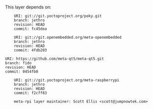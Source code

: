 This layer depends on:

        URI: git://git.yoctoproject.org/poky.git
        branch: jethro 
        revision: HEAD
        commit: fc45dea 

        URI: git://git.openembedded.org/meta-openembedded
        branch: jethro 
        revision: HEAD
        commit: 4fdb203 

	URI: https://github.com/meta-qt5/meta-qt5.git
	branch: fido
	revision: HEAD
	commit: 0454fb0

        URI: git://git.yoctoproject.org/meta-raspberrypi 
        branch: jethro
        revision: HEAD
        commit: f2cff83 

        meta-rpi layer maintainer: Scott Ellis <scott@jumpnowtek.com>
